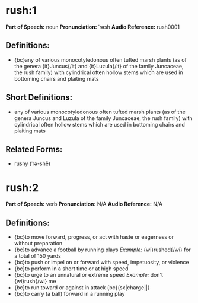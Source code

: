 # rush:1

**Part of Speech:** noun
**Pronunciation:** ˈrəsh
**Audio Reference:** rush0001

## Definitions:
- {bc}any of various monocotyledonous often tufted marsh plants (as of the genera {it}Juncus{/it} and {it}Luzula{/it} of the family Juncaceae, the rush family) with cylindrical often hollow stems which are used in bottoming chairs and plaiting mats

## Short Definitions:
- any of various monocotyledonous often tufted marsh plants (as of the genera Juncus and Luzula of the family Juncaceae, the rush family) with cylindrical often hollow stems which are used in bottoming chairs and plaiting mats

## Related Forms:
- rushy (ˈrə-shē)
# rush:2

**Part of Speech:** verb
**Pronunciation:** N/A
**Audio Reference:** N/A

## Definitions:
- {bc}to move forward, progress, or act with haste or eagerness or without preparation
- {bc}to advance a football by running plays 
  *Example:* {wi}rushed{/wi} for a total of 150 yards
- {bc}to push or impel on or forward with speed, impetuosity, or violence
- {bc}to perform in a short time or at high speed
- {bc}to urge to an unnatural or extreme speed 
  *Example:* don't {wi}rush{/wi} me
- {bc}to run toward or against in attack {bc}{sx|charge||}
- {bc}to carry (a ball) forward in a running play
